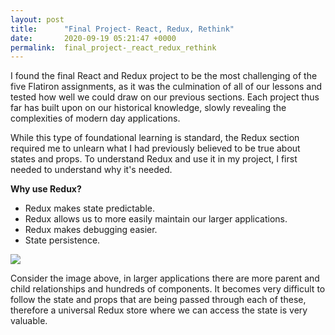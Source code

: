 ```yaml
---
layout: post
title:      "Final Project- React, Redux, Rethink"
date:       2020-09-19 05:21:47 +0000
permalink:  final_project-_react_redux_rethink
---
```


I found the final React and Redux project to be the most challenging of the five Flatiron assignments, as it was the culmination of all of our lessons and tested how well we could draw on our previous sections. Each project thus far has built upon on our historical knowledge, slowly revealing the complexities of modern day applications. 

While this type of foundational learning is standard, the Redux section required me to unlearn what I had previously believed to be true about states and props.  To understand Redux and use it in my project, I first needed to understand why it's needed. 

**Why use Redux?**

* Redux makes state predictable.
* Redux allows us to more easily maintain our larger applications.
* Redux makes debugging easier.
* State persistence. 

![](https://i2.wp.com/cdn-images-1.medium.com/max/1600/0*sMMLcNaYusJ3Qgtg.png?ssl=1.png)

Consider the image above, in larger applications there are more parent and child relationships and hundreds of components.  It becomes very difficult to follow the state and props that are being passed through each of these, therefore a universal Redux store where we can access the state is very valuable. 


